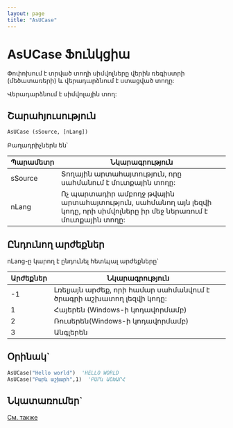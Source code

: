 ```yaml
---
layout: page
title: "AsUCase"
---
```



# AsUCase Ֆունկցիա 

Փոփոխում  է  տրված  տողի  սիմվոլները  վերին ռեգիստրի (մեծատառերի) և վերադարձնում  է ստացված  տողը:

Վերադարձնում է սիմվոլային  տող:


## Շարահյուսություն

``` vb
AsUCase (sSource, [nLang])
```

Բաղադրիչներն են՝


| Պարամետր | Նկարագրություն |
|--|--|
|sSource|Տողային արտահայտություն, որը սահմանում է մուտքային տողը:|
|nLang|Ոչ պարտադիր ամբողջ թվային արտահայտություն, սահմանող այն լեզվի կոդը, որի սիմվոլները իր մեջ ներառում է մուտքային տողը:|


## Ընդունող արժեքներ

nLang-ը  կարող է ընդունել հետևյալ արժեքները`

| Արժեքներ | Նկարագրություն |
|--|--|
|-1 |Լռելյայն արժեք, որի համար սահմանվում է  ծրագրի աշխատող լեզվի կոդը:|
| 1 |Հայերեն (Windows-ի կոդավորմամբ)|
| 2 |Ռուսերեն(Windows-ի կոդավորմամբ)|
| 3 |Անգլերեն|

## Օրինակ`


``` vb
AsUCase("Hello world")  'HELLO WORLD
AsUCase("Բարև աշխարհ",1)  'ԲԱՐև ԱՇԽԱՐՀ
```



## Նկատառումեր`

[См. также](../../../functions.html)

